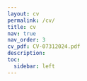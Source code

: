 ```yaml
---
layout: cv
permalink: /cv/
title: cv
nav: true
nav_order: 3
cv_pdf: CV-07312024.pdf
description: 
toc:
  sidebar: left
---
```

